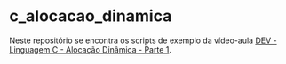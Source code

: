 # c_alocacao_dinamica

Neste repositório se encontra os scripts de exemplo da vídeo-aula [DEV - Linguagem C - Alocação Dinâmica - Parte 1](https://www.youtube.com/watch?v=VAUcVaFqHL0&list=PLQIe1hs3PHlKP7ubRPKon_0OvcZ2sS2Sf).
